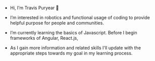 - Hi, I’m Travis Puryear 🤘

- I’m interested in robotics and functional usage of coding to provide helpful purpose for people and communities. 

- I’m currently learning the basics of Javascript. Before I begin frameworks of Angular, React.js, 

- As I gain more information and related skills I'll update with the appropriate steps towards my goal in my learning process. 


<!---
Erebus009/Erebus009 is a ✨ special ✨ repository because its `README.md` (this file) appears on your GitHub profile.
You can click the Preview link to take a look at your changes.
--->
